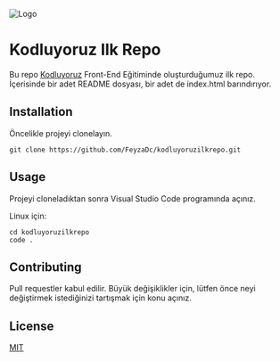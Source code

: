 ![Logo](https://cdn.sanity.io/images/9kdepi1d/production/65c832d202a503b15d99e628f4313782f3ef50db-300x62.png)

# Kodluyoruz Ilk Repo
Bu repo [Kodluyoruz](https://kodluyoruz.org/) Front-End Eğitiminde oluşturduğumuz ilk repo. İçerisinde bir adet README dosyası, bir adet de index.html barındırıyor.

## Installation
Öncelikle projeyi clonelayın.  
  
    git clone https://github.com/FeyzaDc/kodluyoruzilkrepo.git

## Usage
Projeyi cloneladıktan sonra Visual Studio Code programında açınız.  
  
Linux için:  
````
cd kodluyoruzilkrepo
code .
````

## Contributing
Pull requestler kabul edilir. Büyük değişiklikler için, lütfen önce neyi değiştirmek istediğinizi tartışmak için konu açınız.

## License
[MIT](https://choosealicense.com/licenses/mit/)
